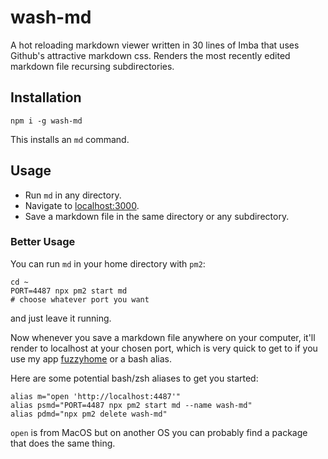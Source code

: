 # wash-md

A hot reloading markdown viewer written in 30 lines of Imba that
uses Github's attractive markdown css. Renders the most recently
edited markdown file recursing subdirectories.

## Installation

```
npm i -g wash-md
```

This installs an `md` command.

## Usage

- Run `md` in any directory.
- Navigate to [localhost:3000](http://localhost:3000).
- Save a markdown file in the same directory or any subdirectory.

### Better Usage

You can run `md` in your home directory with `pm2`:

```
cd ~
PORT=4487 npx pm2 start md
# choose whatever port you want
```

and just leave it running.

Now whenever you save a markdown file anywhere on your computer,
it'll render to localhost at your chosen port, which is very
quick to get to if you use my app
[fuzzyhome](https://github.com/familyfriendlymikey/fuzzyhome) or
a bash alias.

Here are some potential bash/zsh aliases to get you started:

```
alias m="open 'http://localhost:4487'"
alias psmd="PORT=4487 npx pm2 start md --name wash-md"
alias pdmd="npx pm2 delete wash-md"
```

`open` is from MacOS but on another OS you can
probably find a package that does the same thing.
